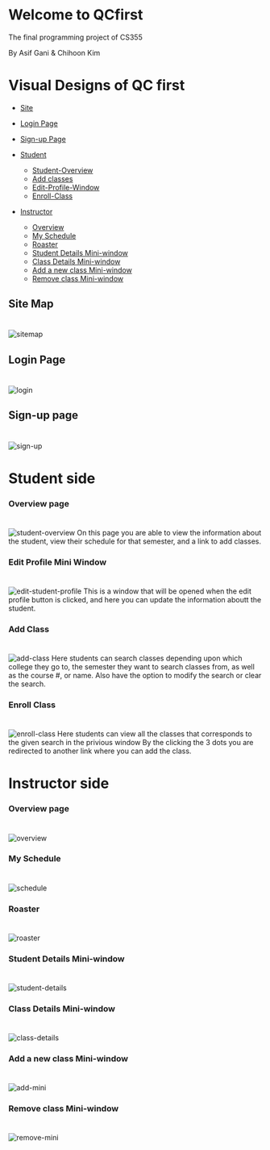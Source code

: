 # Welcome to QCfirst

The final programming project of CS355

By Asif Gani & Chihoon Kim

# Visual Designs of QC first
* [Site](#sitemap)
* [Login Page](#login)
* [Sign-up Page](#sign-up)
  

* [Student](#student)
    * [Student-Overview](#student-overview)
    * [Add classes](#add-class)
    * [Edit-Profile-Window](#edit-student-profile)
    * [Enroll-Class](#enroll-class)
  
  
* [Instructor](#ins)
    * [Overview](#overview-ins)
    * [My Schedule](#schedule)
    * [Roaster](#roaster)
    * [Student Details Mini-window](#student-details-ins)
    * [Class Details Mini-window](#class-details-ins)
    * [Add a new class Mini-window](#add-mini-ins)
    * [Remove class Mini-window](#remove-mini-ins)
   
## Site Map 
# <a name="sitemap"></a>
![sitemap](imgs/sitemap.png)

## Login Page 
# <a name="login"></a>
![login](imgs/login.png)

## Sign-up page
# <a name="sign-up"></a>
![sign-up](imgs/signup.png)

# Student side
### Overview page
# <a name="student"></a>
![student-overview](imgs/Student-Overview.png)
On this page you are able to view the information about the student, view their schedule for that semester, and a link to add classes. 

### Edit Profile Mini Window
# <a name="edit-student-profile"></a>
![edit-student-profile](imgs/Edit-Profile.png)
This is a window that will be opened when the edit profile button is clicked, and here you can update the information aboutt the student. 

### Add Class
# <a name="add-class"></a>
![add-class](imgs/Add-Class.png)
Here students can search classes depending upon which college they go to, the semester they want to search classes from, as well as the course #, or name. Also have the option to modify the search or clear the search. 

### Enroll Class
# <a name="enroll-class"></a>
![enroll-class](imgs/Enroll-Class.png)
Here students can view all the classes that corresponds to the given search in the privious window By the clicking the 3 dots you are redirected to another link where you can add the class.

# Instructor side <a name="ins"></a>
### Overview page
# <a name="overview-ins"></a>
![overview](imgs/overview.png)

### My Schedule
# <a name="schedule"></a>
![schedule](imgs/schedule.png)

### Roaster
# <a name="roaster"></a>
![roaster](imgs/roster.png)

### Student Details Mini-window
# <a name="student-details-ins"></a>
![student-details](imgs/student-details.png)

### Class Details Mini-window
# <a name="class-details-ins"></a>
![class-details](imgs/class-details.png)

### Add a new class Mini-window
# <a name="add-mini-ins"></a>
![add-mini](imgs/Add-mini.png)

### Remove class Mini-window
# <a name="remove-mini-ins"></a>
![remove-mini](imgs/remove-mini.png)
